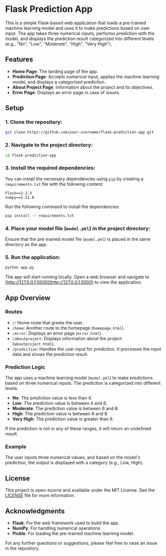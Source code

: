 # Flask Prediction App

This is a simple Flask-based web application that loads a pre-trained machine learning model and uses it to make predictions based on user input. The app takes three numerical inputs, performs prediction with the model, and displays the prediction result categorized into different levels (e.g., "No", "Low", "Moderate", "High", "Very High").

## Features

- **Home Page**: The landing page of the app.
- **Prediction Page**: Accepts numerical input, applies the machine learning model, and displays a categorized prediction.
- **About Project Page**: Information about the project and its objectives.
- **Error Page**: Displays an error page in case of issues.

## Setup

### 1. Clone the repository:

```bash
git clone https://github.com/your-username/flask-prediction-app.git
```

### 2. Navigate to the project directory:

```bash
cd flask-prediction-app
```

### 3. Install the required dependencies:

You can install the necessary dependencies using `pip` by creating a `requirements.txt` file with the following content:

```
Flask==2.2.3
numpy==1.21.0
```

Run the following command to install the dependencies:

```bash
pip install -r requirements.txt
```

### 4. Place your model file (`model.pkl`) in the project directory:

Ensure that the pre-trained model file (`model.pkl`) is placed in the same directory as the app.

### 5. Run the application:

```bash
python app.py
```

The app will start running locally. Open a web browser and navigate to [http://127.0.0.1:5000](http://127.0.0.1:5000) to view the application.

## App Overview

### Routes

- `/`: Home route that greets the user.
- `/home`: Another route to the homepage (`homepage.html`).
- `/error`: Displays an error page (`error.html`).
- `/aboutproject`: Displays information about the project (`aboutproject.html`).
- `/prediction`: Handles the user input for prediction. It processes the input data and shows the prediction result.

### Prediction Logic

The app uses a machine learning model (`model.pkl`) to make predictions based on three numerical inputs. The prediction is categorized into different levels:

- **No**: The prediction value is less than 4.
- **Low**: The prediction value is between 4 and 6.
- **Moderate**: The prediction value is between 6 and 8.
- **High**: The prediction value is between 8 and 9.
- **Very High**: The prediction value is greater than 9.

If the prediction is not in any of these ranges, it will return an undefined result.

### Example

The user inputs three numerical values, and based on the model's prediction, the output is displayed with a category (e.g., Low, High).

## License

This project is open-source and available under the MIT License. See the [LICENSE](LICENSE) file for more information.

## Acknowledgments

- **Flask**: For the web framework used to build the app.
- **NumPy**: For handling numerical operations.
- **Pickle**: For loading the pre-trained machine learning model.

For any further questions or suggestions, please feel free to raise an issue in the repository.
```


